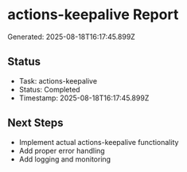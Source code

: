 # actions-keepalive Report

Generated: 2025-08-18T16:17:45.899Z

## Status
- Task: actions-keepalive
- Status: Completed
- Timestamp: 2025-08-18T16:17:45.899Z

## Next Steps
- Implement actual actions-keepalive functionality
- Add proper error handling
- Add logging and monitoring
